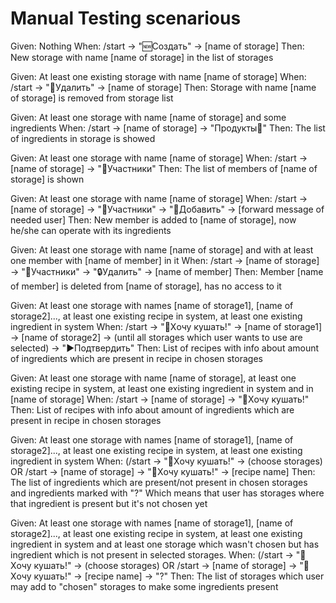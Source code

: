 # Manual Testing scenarious

Given: Nothing
When: /start -> "🆕Создать" -> [name of storage]
Then: New storage with name [name of storage] in the list of storages

Given: At least one existing storage with name [name of storage]
When: /start -> "🚮Удалить" -> [name of storage]
Then: Storage with name [name of storage] is removed from storage list 

Given: At least one storage with name [name of storage] and some ingredients 
When: /start -> [name of storage] -> "Продукты🍗"
Then: The list of ingredients in storage is showed

Given: At least one storage with name [name of storage]
When: /start -> [name of storage] -> "👥Участники"
Then: The list of members of [name of storage] is shown

Given: At least one storage with name [name of storage]
When: /start -> [name of storage] -> "👥Участники" -> "🔐Добавить" -> [forward message of needed user]
Then: New member is added to [name of storage], now he/she can operate with its ingredients 

Given: At least one storage with name [name of storage] and with at least one member with [name of member] in it
When: /start -> [name of storage] -> "👥Участники" -> "🔒Удалить" -> [name of member]
Then: Member [name of member] is deleted from [name of storage], has no access to it

Given: At least one storage with names [name of storage1], [name of storage2]..., at least one existing recipe in system, at least one existing ingredient in system 
When: /start -> "🤤Xочу кушать!" -> [name of storage1] -> [name of storage2] -> (until all storages which user wants to use are selected) -> "▶️Подтвердить"
Then: List of recipes with info about amount of ingredients which are present in recipe in chosen storages

Given: At least one storage with name [name of storage], at least one existing recipe in system, at least one existing ingredient in system and in [name of storage]
When: /start  -> [name of storage] -> "🤤Xочу кушать!"
Then: List of recipes with info about amount of ingredients which are present in recipe in chosen storages

Given: At least one storage with names [name of storage1], [name of storage2]..., at least one existing recipe in system, at least one existing ingredient in system
When: (/start -> "🤤Xочу кушать!" -> (choose storages) OR /start -> [name of storage] -> "🤤Xочу кушать!" -> [recipe name]
Then: The list of ingredients which are present/not present in chosen storages and ingredients marked with "?" Which means that user has storages where that ingredient is present but it's not chosen yet

Given: At least one storage with names [name of storage1], [name of storage2]..., at least one existing recipe in system, at least one existing ingredient in system and at least one storage which wasn't chosen but has ingredient which is not present in selected storages.
When: (/start -> "🤤Xочу кушать!" -> (choose storages) OR /start -> [name of storage] -> "🤤Xочу кушать!" -> [recipe name] -> "?"
Then: The list of storages which user may add to "chosen" storages to make some ingredients present
